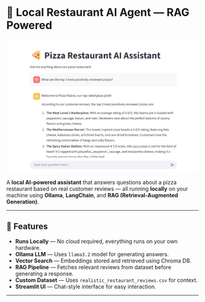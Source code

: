 # 🍕 Local Restaurant AI Agent — RAG Powered

![Screenshot](Assets/Screenshot%202025-08-13%20195914.jpg)

A **local AI-powered assistant** that answers questions about a pizza restaurant based on real customer reviews — all running **locally** on your machine using **Ollama**, **LangChain**, and **RAG (Retrieval-Augmented Generation)**.  

---

## 🚀 Features
- **Runs Locally** — No cloud required, everything runs on your own hardware.
- **Ollama LLM** — Uses `llama3.2` model for generating answers.
- **Vector Search** — Embeddings stored and retrieved using Chroma DB.
- **RAG Pipeline** — Fetches relevant reviews from dataset before generating a response.
- **Custom Dataset** — Uses `realistic_restaurant_reviews.csv` for context.
- **Streamlit UI** — Chat-style interface for easy interaction.

---
